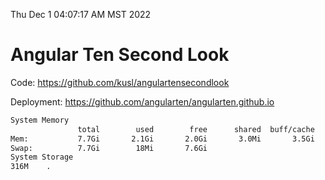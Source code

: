 Thu Dec  1 04:07:17 AM MST 2022

# Angular Ten Second Look

Code: https://github.com/kusl/angulartensecondlook

Deployment: https://github.com/angularten/angularten.github.io

```bash
System Memory
               total        used        free      shared  buff/cache   available
Mem:           7.7Gi       2.1Gi       2.0Gi       3.0Mi       3.5Gi       5.2Gi
Swap:          7.7Gi        18Mi       7.6Gi
System Storage
316M	.
